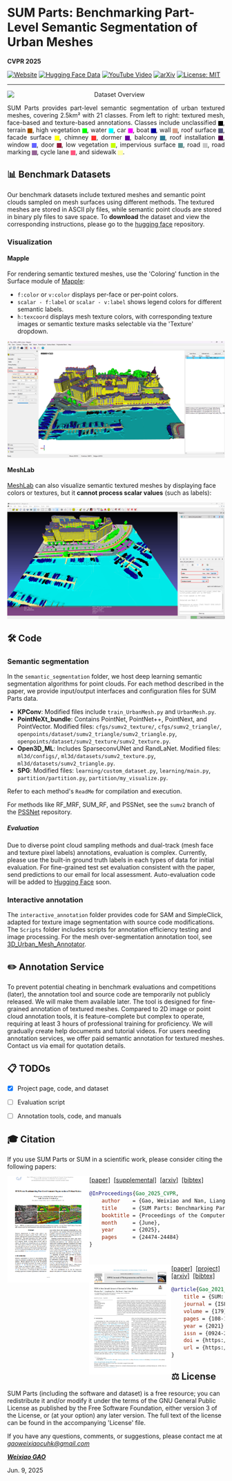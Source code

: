 # SUM Parts: Benchmarking Part-Level Semantic Segmentation of Urban Meshes

**CVPR 2025**

[![Website](https://img.shields.io/badge/%F0%9F%A4%8D%20Project%20-Website-blue)](https://tudelft3d.github.io/SUMParts/)
[![Hugging Face Data](https://img.shields.io/badge/🤗%20Hugging%20Face%20-Data-yellow)](https://huggingface.co/datasets/gwxgrxhyz/SUM-Parts)
[![YouTube Video](https://img.shields.io/badge/🎥%20YouTube%20-Video-red)](https://youtu.be/CUi1Hf_GSlQ?si=AvghBzWzSCtXCllk)
[![arXiv](https://img.shields.io/badge/arXiv-PDF-b31b1b)](https://arxiv.org/abs/2503.15300)
[![License: MIT](https://img.shields.io/badge/License-MIT-green.svg)](https://raw.githubusercontent.com/parametric-completion/paco/main/LICENSE)

-----
<div style="max-width: 100%; overflow: hidden; text-align: center;">
<img src="assets/overview.png" alt="Dataset Overview" style="max-width: 100%; height: auto; display: block; margin: 0 auto;">
</div>

<p style="text-align: justify;">
SUM Parts provides part-level semantic segmentation of urban textured meshes, covering 2.5km² with 21 classes. From left to right: textured mesh, face-based and texture-based annotations. Classes include unclassified
<img src="assets/icons/unclassified.png" alt="unclassified" style="height:0.8em; vertical-align:middle">,
terrain
<img src="assets/icons/terrain.png" alt="terrain" style="height:0.8em; vertical-align:middle">,
high vegetation
<img src="assets/icons/high_vegetation.png" alt="high vegetation" style="height:0.8em; vertical-align:middle">,
water
<img src="assets/icons/water.png" alt="water" style="height:0.8em; vertical-align:middle">,
car
<img src="assets/icons/car.png" alt="car" style="height:0.8em; vertical-align:middle">,
boat
<img src="assets/icons/boat.png" alt="boat" style="height:0.8em; vertical-align:middle">,
wall
<img src="assets/icons/wall.png" alt="wall" style="height:0.8em; vertical-align:middle">,
roof surface
<img src="assets/icons/roof_surface.png" alt="roof surface" style="height:0.8em; vertical-align:middle">,
facade surface
<img src="assets/icons/facade_surface.png" alt="facade surface" style="height:0.8em; vertical-align:middle">,
chimney
<img src="assets/icons/chimney.png" alt="chimney" style="height:0.8em; vertical-align:middle">,
dormer
<img src="assets/icons/dormer.png" alt="dormer" style="height:0.8em; vertical-align:middle">,
balcony
<img src="assets/icons/balcony.png" alt="balcony" style="height:0.8em; vertical-align:middle">,
roof installation
<img src="assets/icons/roof_installation.png" alt="roof installation" style="height:0.8em; vertical-align:middle">,
window
<img src="assets/icons/window.png" alt="window" style="height:0.8em; vertical-align:middle">,
door
<img src="assets/icons/door.png" alt="door" style="height:0.8em; vertical-align:middle">,
low vegetation
<img src="assets/icons/low_vegetation.png" alt="low vegetation" style="height:0.8em; vertical-align:middle">,
impervious surface
<img src="assets/icons/impervious_surface.png" alt="impervious surface" style="height:0.8em; vertical-align:middle">,
road
<img src="assets/icons/road.png" alt="road" style="height:0.8em; vertical-align:middle">,
road marking
<img src="assets/icons/road_marking.png" alt="road marking" style="height:0.8em; vertical-align:middle">,
cycle lane
<img src="assets/icons/cycle_lane.png" alt="cycle lane" style="height:0.8em; vertical-align:middle">,
and sidewalk
<img src="assets/icons/sidewalk.png" alt="sidewalk" style="height:0.8em; vertical-align:middle">.
</p>

## 📊 Benchmark Datasets
Our benchmark datasets include textured meshes and semantic point clouds sampled on mesh surfaces using different methods. The textured meshes are stored in ASCII ply files, while semantic point clouds are stored in binary ply files to save space. To **download** the dataset and view the corresponding instructions, please go to the [hugging face](https://huggingface.co/datasets/gwxgrxhyz/SUM-Parts) repository.

### Visualization
#### Mapple
For rendering semantic textured meshes, use the 'Coloring' function in the Surface module of [Mapple](https://github.com/LiangliangNan/Easy3D/releases/tag/v2.6.1):  
- `f:color` or `v:color` displays per-face or per-point colors.
- `scalar - f:label` or `scalar - v:label` shows legend colors for different semantic labels.  
- `h:texcoord` displays mesh texture colors, with corresponding texture images or semantic texture masks selectable via the 'Texture' dropdown.

<div style="max-width: 100%; overflow: hidden; text-align: center;">
<img src="assets/mapple_ui.png" alt="Dataset Overview" style="max-width: 100%; height: auto; display: block; margin: 0 auto;">
</div>


#### MeshLab
[MeshLab](https://www.meshlab.net/) can also visualize semantic textured meshes by displaying face colors or textures, but it **cannot process scalar values** (such as labels):  

<div style="max-width: 100%; overflow: hidden; text-align: center;">
<img src="assets/meshlab_ui.png" alt="Dataset Overview" style="max-width: 100%; height: auto; display: block; margin: 0 auto;">
</div>

## 🛠️ Code
### Semantic segmentation
In the `semantic_segmentation` folder, we host deep learning semantic segmentation algorithms for point clouds. For each method described in the paper, we provide input/output interfaces and configuration files for SUM Parts data.  

- **KPConv**: Modified files include `train_UrbanMesh.py` and `UrbanMesh.py`.  
- **PointNeXt_bundle**: Contains PointNet, PointNet++, PointNext, and PointVector. Modified files: `cfgs/sumv2_texture/`, `cfgs/sumv2_triangle/`, `openpoints/dataset/sumv2_triangle/sumv2_triangle.py`, `openpoints/dataset/sumv2_texture/sumv2_texture.py`.  
- **Open3D_ML**: Includes SparseconvUNet and RandLaNet. Modified files: `ml3d/configs/`, `ml3d/datasets/sumv2_texture.py`, `ml3d/datasets/sumv2_triangle.py`.  
- **SPG**: Modified files: `learning/custom_dataset.py`, `learning/main.py`, `partition/partition.py`, `partition/my_visualize.py`.  

Refer to each method's `ReadMe` for compilation and execution.  

For methods like RF_MRF, SUM_RF, and PSSNet, see the `sumv2` branch of the [PSSNet](https://github.com/tudelft3d/PSSNet.git) repository.  

##### Evaluation  
Due to diverse point cloud sampling methods and dual-track (mesh face and texture pixel labels) annotations, evaluation is complex. Currently, please use the built-in ground truth labels in each types of data for initial evaluation. For fine-grained test set evaluation consistent with the paper, send predictions to our email for local assessment. Auto-evaluation code will be added to [Hugging Face](https://huggingface.co/datasets/gwxgrxhyz/SUM-Parts) soon.  


### Interactive annotation
The `interactive_annotation` folder provides code for SAM and SimpleClick, adapted for texture image segmentation with source code modifications. The `Scripts` folder includes scripts for annotation efficiency testing and image processing. For the mesh over-segmentation annotation tool, see [3D_Urban_Mesh_Annotator](https://github.com/tudelft3d/3D_Urban_Mesh_Annotator.git).

## ✏️ Annotation Service
To prevent potential cheating in benchmark evaluations and competitions (later), the annotation tool and source code are temporarily not publicly released. We will make them available later.
The tool is designed for fine-grained annotation of textured meshes. Compared to 2D image or point cloud annotation tools, it is feature-complete but complex to operate, requiring at least 3 hours of professional training for proficiency. We will gradually create help documents and tutorial videos.
For users needing annotation services, we offer paid semantic annotation for textured meshes. Contact us via email for quotation details.

## 📋 TODOs

- [x] Project page, code, and dataset  
- [ ] Evaluation script  
- [ ] Annotation tools, code, and manuals  


## 🎓 Citation

If you use SUM Parts or SUM in a scientific work, please consider citing the following papers:

<a href="https://arxiv.org/abs/2503.15300"><img class="image" align="left" width="190px" src="./assets/sumparts_thumbnail.png"></a>
<a href="https://openaccess.thecvf.com/content/CVPR2025/papers/Gao_SUM_Parts_Benchmarking_Part-Level_Semantic_Segmentation_of_Urban_Meshes_CVPR_2025_paper.pdf">[paper]</a>&nbsp;&nbsp;<a href="https://openaccess.thecvf.com/content/CVPR2025/supplemental/Gao_SUM_Parts_Benchmarking_CVPR_2025_supplemental.pdf">[supplemental]</a>&nbsp;&nbsp;<a href="http://arxiv.org/abs/2503.15300">[arxiv]</a>&nbsp;&nbsp;<a href="assets/sum_parts.bib">[bibtex]</a><br>
```bibtex
@InProceedings{Gao_2025_CVPR,
    author    = {Gao, Weixiao and Nan, Liangliang and Ledoux, Hugo},
    title     = {SUM Parts: Benchmarking Part-Level Semantic Segmentation of Urban Meshes},
    booktitle = {Proceedings of the Computer Vision and Pattern Recognition Conference (CVPR)},
    month     = {June},
    year      = {2025},
    pages     = {24474-24484}
}
```
#
<a href="https://arxiv.org/abs/2103.00355"><img class="image" align="left" width="190px" src="./assets/sum_thumbnail.png"></a>
<a href="https://doi.org/10.1016/j.isprsjprs.2021.07.008">[paper]</a>&nbsp;&nbsp;<a href="https://3d.bk.tudelft.nl/projects/meshannotation/">[project]</a>&nbsp;&nbsp;<a href="https://arxiv.org/abs/2103.00355">[arxiv]</a>&nbsp;&nbsp;<a href="assets/sum.bib">[bibtex]</a><br>
```bibtex
@article{Gao_2021_ISPRS,
    title = {SUM: A benchmark dataset of Semantic Urban Meshes},
    journal = {ISPRS Journal of Photogrammetry and Remote Sensing},
    volume = {179},
    pages = {108-120},
    year = {2021},
    issn = {0924-2716},
    doi = {https://doi.org/10.1016/j.isprsjprs.2021.07.008},
    url = {https://www.sciencedirect.com/science/article/pii/S0924271621001854}
}
```

## ⚖️ License  
SUM Parts (including the software and dataset) is a free resource; you can redistribute it and/or modify it under the terms of the GNU General Public License as published by the Free Software Foundation, either version 3 of the License, or (at your option) any later version. The full text of the license can be found in the accompanying 'License' file.

If you have any questions, comments, or suggestions, please contact me at <i>gaoweixiaocuhk@gmail.com</i>

[<b><i>Weixiao GAO</i></b>](https://3d.bk.tudelft.nl/weixiao/)

Jun. 9, 2025
